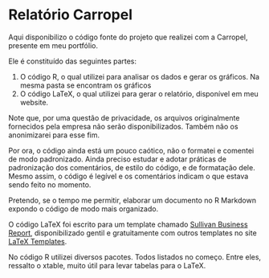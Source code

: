# Relatório Carropel

Aqui disponibilizo o código fonte do projeto que realizei com a Carropel, presente em meu portfólio. 

Ele é constituído das seguintes partes:
1. O código R, o qual utilizei para analisar os dados e gerar os gráficos. Na mesma pasta se encontram os gráficos
2. O código LaTeX, o qual utilizei para gerar o relatório, disponível em meu website.

Note que, por uma questão de privacidade, os arquivos originalmente fornecidos pela empresa não serão disponibilizados. Também não os anonimizarei para esse fim. 

Por ora, o código ainda está um pouco caótico, não o formatei e comentei de modo padronizado. Ainda preciso estudar e adotar práticas de padronização dos comentários, de estilo do código, e de formatação dele. Mesmo assim, o código é legível e os comentários indicam o que estava sendo feito no momento.

Pretendo, se o tempo me permitir, elaborar um documento no R Markdown expondo o código de modo mais organizado.

O código LaTeX foi escrito para um template chamado [Sullivan Business Report](https://www.latextemplates.com/template/sullivan-business-report), disponibilizado gentil e gratuitamente com outros templates no site [LaTeX Templates](https://www.latextemplates.com/).

No código R utilizei diversos pacotes. Todos listados no começo. Entre eles, ressalto o xtable, muito útil para levar tabelas para o LaTeX. 
